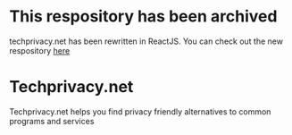 # This respository has been archived  
techprivacy.net has been rewritten in ReactJS. You can check out the new respository [here](https://github.com/Dannomac/techprivacy.net)
# Techprivacy.net  
Techprivacy.net helps you find privacy friendly alternatives to common programs and services  
